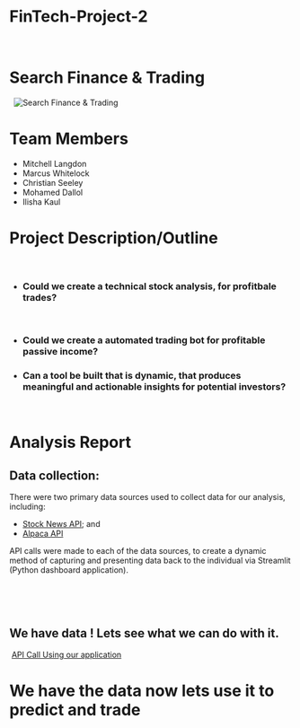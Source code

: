 # FinTech-Project-2
​
# Search Finance & Trading
​
​
![Search Finance & Trading](https://media.istockphoto.com/vectors/abstract-financial-chart-with-bulls-and-bear-in-stock-market-on-white-vector-id1160947231?k=20&m=1160947231&s=612x612&w=0&h=4EJe2IE2N8YBz8-Q3lU4YfqoC44CSeJH7NzJ80VOvHU=)
​
# Team Members
- Mitchell Langdon 
- Marcus Whitelock
- Christian Seeley 
- Mohamed Dallol 
- Ilisha Kaul
​
# Project Description/Outline
​
- ### Could we create a technical stock analysis, for profitbale trades?
​
- ### Could we create a automated trading bot for profitable passive income?

- ### Can a tool be built that is dynamic, that produces meaningful and actionable insights for potential investors?
​
​
# Analysis Report
## Data collection:

There were two primary data sources used to collect data for our analysis, including:
 * [Stock News API](https://stocknewsapi.com/); and 
 * [Alpaca API](https://app.alpaca.markets/brokerage/new-account/overview)

 API calls were made to each of the data sources, to create a dynamic method of capturing and presenting data back to the individual via Streamlit (Python dashboard application).


​
​
 
​
## We have data ! Lets see what we can do with it.
​ [API Call Using our application](Images_readme/Search_Finance.gif)
​
​
​
​
# We have the data now lets use it to predict and trade
​













